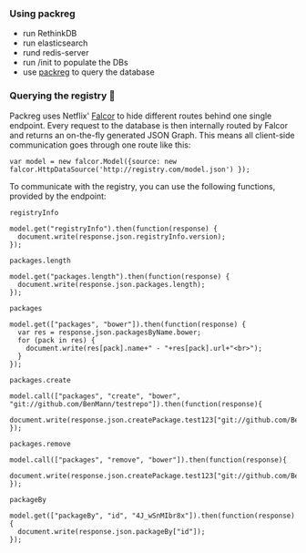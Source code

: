 
### Using packreg
- run RethinkDB
- run elasticsearch
- rund redis-server
- run /init to populate the DBs
- use [packreg](https://github.com/packreg/packreg-webapp) to query the database

### Querying the registry :mag_right: 
Packreg uses Netflix' [Falcor](https://github.com/Netflix/falcor) to hide different routes behind one single endpoint. Every request to the database is then internally routed by Falcor and returns an on-the-fly generated JSON Graph. This means all client-side communication goes through one route like this:  

`var model = new falcor.Model({source: new falcor.HttpDataSource('http://registry.com/model.json') });`   

To communicate with the registry, you can use the following functions, provided by the endpoint:   

`registryInfo`  
```
model.get("registryInfo").then(function(response) {
  document.write(response.json.registryInfo.version);
});
```

`packages.length`   
```
model.get("packages.length").then(function(response) {
  document.write(response.json.packages.length);
});
```

`packages`  
```
model.get(["packages", "bower"]).then(function(response) {
  var res = response.json.packagesByName.bower;
  for (pack in res) {
    document.write(res[pack].name+" - "+res[pack].url+"<br>");
  }       
});
```

`packages.create`
```
model.call(["packages", "create", "bower", "git://github.com/BenMann/testrepo"]).then(function(response){        
  document.write(response.json.createPackage.test123["git://github.com/BenMann/testrepo"]);
});
```

`packages.remove`
```
model.call(["packages", "remove", "bower"]).then(function(response){        
  document.write(response.json.createPackage.test123["git://github.com/BenMann/testrepo"]);
});
```
  
`packageBy`   
```
model.get(["packageBy", "id", "4J_wSnMIbr8x"]).then(function(response) {
  document.write(response.json.packageBy["id"]);
});
```
